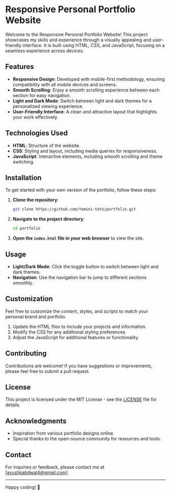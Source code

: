 # Responsive Personal Portfolio Website

Welcome to the Responsive Personal Portfolio Website! This project showcases my skills and experience through a visually appealing and user-friendly interface. It is built using HTML, CSS, and JavaScript, focusing on a seamless experience across devices.

## Features

- **Responsive Design**: Developed with mobile-first methodology, ensuring compatibility with all mobile devices and screens.
- **Smooth Scrolling**: Enjoy a smooth scrolling experience between each section for easy navigation.
- **Light and Dark Mode**: Switch between light and dark themes for a personalized viewing experience.
- **User-Friendly Interface**: A clean and attractive layout that highlights your work effectively.

## Technologies Used

- **HTML**: Structure of the website.
- **CSS**: Styling and layout, including media queries for responsiveness.
- **JavaScript**: Interactive elements, including smooth scrolling and theme switching.

## Installation

To get started with your own version of the portfolio, follow these steps:

1. **Clone the repository**:

   ```bash
   git clone https://github.com/Yamini-toto/portfolio.git
   ```

2. **Navigate to the project directory**:

   ```bash
   cd portfolio
   ```

3. **Open the `index.html` file in your web browser** to view the site.

## Usage

- **Light/Dark Mode**: Click the toggle button to switch between light and dark themes.
- **Navigation**: Use the navigation bar to jump to different sections smoothly.

## Customization

Feel free to customize the content, styles, and scripts to match your personal brand and portfolio.

1. Update the HTML files to include your projects and information.
2. Modify the CSS for any additional styling preferences.
3. Adjust the JavaScript for additional features or functionality.

## Contributing

Contributions are welcome! If you have suggestions or improvements, please feel free to submit a pull request.

## License

This project is licensed under the MIT License - see the [LICENSE](LICENSE) file for details.

## Acknowledgments

- Inspiration from various portfolio designs online.
- Special thanks to the open-source community for resources and tools.

## Contact

For inquiries or feedback, please contact me at [ayushkabdwal4@gmail.com].

---

Happy coding! 🎉
